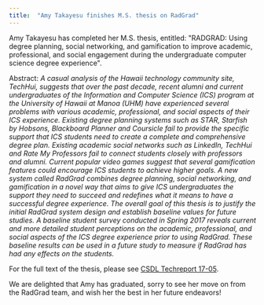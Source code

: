 ```yaml
---
title:  "Amy Takayesu finishes M.S. thesis on RadGrad"
---
```


Amy Takayesu has completed her M.S. thesis, entitled: "RADGRAD: Using degree planning, social networking, and gamification to improve academic, professional, and social engagement during the undergraduate computer science degree experience".

<!--truncate-->

Abstract: *A casual analysis of the Hawaii technology community site, TechHui, suggests that over the past decade, recent alumni and current undergraduates of the Information and Computer Science (ICS) program at the University of Hawaii at Manoa (UHM) have experienced several problems with various academic, professional, and social aspects of their ICS experience. Existing degree planning systems such as STAR, Starfish by Hobsons, Blackboard Planner and Coursicle fail to provide the specific support that ICS students need to create a complete and comprehensive degree plan. Existing academic social networks such as LinkedIn, TechHui and Rate My Professors fail to connect students closely with professors and alumni. Current popular video games suggest that several gamification features could encourage ICS students to achieve higher goals. A new system called RadGrad combines degree planning, social networking, and gamification in a novel way that aims to give ICS undergraduates the support they need to succeed and redefines what it means to have a successful degree experience. The overall goal of this thesis is to justify the initial RadGrad system design and establish baseline values for future studies. A baseline student survey conducted in Spring 2017 reveals current and more detailed student perceptions on the academic, professional, and social aspects of the ICS degree experience prior to using RadGrad. These baseline results can be used in a future study to measure if RadGrad has had any effects on the students.*

For the full text of the thesis, please see [CSDL Techreport 17-05](http://csdl.ics.hawaii.edu/techreports/2017/17-05/17-05.pdf).

We are delighted that Amy has graduated, sorry to see her move on from the RadGrad team, and wish her the best in her future endeavors!



